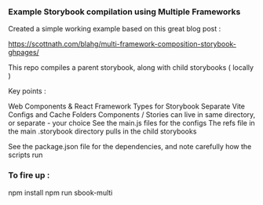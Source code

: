 ### Example Storybook compilation using Multiple Frameworks

Created a simple working example based on this great blog post :

https://scottnath.com/blahg/multi-framework-composition-storybook-ghpages/

This repo compiles a parent storybook, along with child storybooks ( locally )

Key points :

Web Components & React Framework Types for Storybook
Separate Vite Configs and Cache Folders
Components / Stories can live in same directory, or separate - your choice
See the main.js files for the configs
The refs file in the main .storybook directory pulls in the child storybooks

See the package.json file for the dependencies, and note carefully how the scripts run

### To fire up :

npm install
npm run sbook-multi

